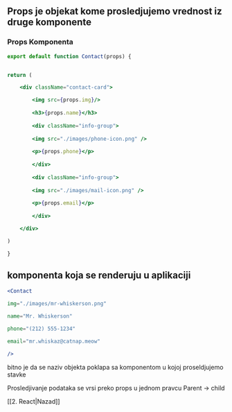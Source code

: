 ## Props je objekat kome prosledjujemo vrednost iz druge komponente

### Props Komponenta
```jsx
export default function Contact(props) {


return (

	<div className="contact-card">

		<img src={props.img}/>
		
		<h3>{props.name}</h3>
		
		<div className="info-group">
		
		<img src="./images/phone-icon.png" />
		
		<p>{props.phone}</p>
		
		</div>
		
		<div className="info-group">
		
		<img src="./images/mail-icon.png" />
		
		<p>{props.email}</p>
		
		</div>

	</div>

)

}
```

## komponenta koja se renderuju u aplikaciji
```jsx
<Contact

img="./images/mr-whiskerson.png"

name="Mr. Whiskerson"

phone="(212) 555-1234"

email="mr.whiskaz@catnap.meow"

/>
```

bitno je da se naziv objekta poklapa sa komponentom u kojoj proseldjujemo stavke

Prosledjivanje podataka se vrsi preko props u jednom pravcu Parent -> child 

[[2. React|Nazad]]
